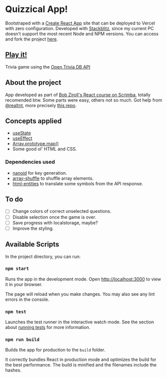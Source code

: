 # Quizzical App!

Bootstraped with a [Create React App](https://github.com/facebook/create-react-app) site that can be deployed to Vercel with zero configuration.
Developed with [Stackblitz](https://stackblitz.com/), since my current PC doesn't support the most recent Node and NPM versions. You can access and fork the project [here](https://stackblitz.com/edit/react-fkh96h).

## [Play it!](https://quizzical-app-8bozbghr8-diestrocorleone.vercel.app/)

Trivia game using the [Open Trivia DB API](https://opentdb.com/)

## About the project

App developed as part of [Bob Ziroll's React course on Scrimba](https://scrimba.com/learn/learnreact), totally recomended btw.
Some parts were easy, others not so much. Got help from [@realtnt](https://github.com/realtnt), more precisely [this repo](https://github.com/realtnt/quizee).

## Concepts applied

* [useState](https://es.reactjs.org/docs/hooks-state.html)
* [useEffect](https://es.reactjs.org/docs/hooks-effect.html)
* [Array.prototype.map()](https://developer.mozilla.org/en-US/docs/Web/JavaScript/Reference/Global_Objects/Array/map)
* Some good ol' HTML and CSS.

### Dependencies used

* [nanoid](https://www.npmjs.com/package/nanoid) for key generation.
* [array-shuffle](https://www.npmjs.com/package/array-shuffle) to shuffle array elements.
* [html-entities](https://www.npmjs.com/package/html-entities) to translate some symbols from the API response.

## To do

- [ ] Change colors of correct unselected questions.
- [ ] Disable selection once the game is over.
- [ ] Save progress with localstorage, maybe?
- [ ] Improve the styling.

## Available Scripts

In the project directory, you can run:

### `npm start`

Runs the app in the development mode. Open [http://localhost:3000](http://localhost:3000) to view it in your browser.

The page will reload when you make changes. You may also see any lint errors in the console.

### `npm test`

Launches the test runner in the interactive watch mode. See the section about [running tests](https://facebook.github.io/create-react-app/docs/running-tests) for more information.

### `npm run build`

Builds the app for production to the `build` folder.

It correctly bundles React in production mode and optimizes the build for the best performance. The build is minified and the filenames include the hashes.
